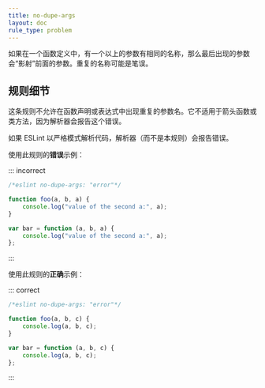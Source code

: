 ```yaml
---
title: no-dupe-args
layout: doc
rule_type: problem
---
```


如果在一个函数定义中，有一个以上的参数有相同的名称，那么最后出现的参数会“影射”前面的参数。重复的名称可能是笔误。

## 规则细节

这条规则不允许在函数声明或表达式中出现重复的参数名。它不适用于箭头函数或类方法，因为解析器会报告这个错误。

如果 ESLint 以严格模式解析代码，解析器（而不是本规则）会报告错误。

使用此规则的**错误**示例：

::: incorrect

```js
/*eslint no-dupe-args: "error"*/

function foo(a, b, a) {
    console.log("value of the second a:", a);
}

var bar = function (a, b, a) {
    console.log("value of the second a:", a);
};
```

:::

使用此规则的**正确**示例：

::: correct

```js
/*eslint no-dupe-args: "error"*/

function foo(a, b, c) {
    console.log(a, b, c);
}

var bar = function (a, b, c) {
    console.log(a, b, c);
};
```

:::
